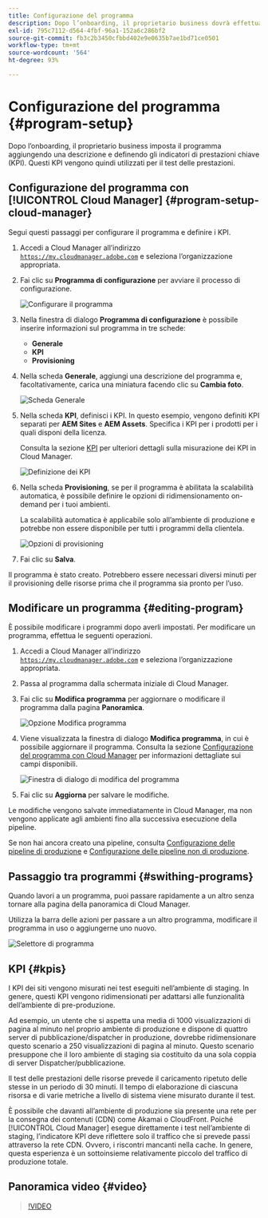 ```yaml
---
title: Configurazione del programma
description: Dopo l’onboarding, il proprietario business dovrà effettuare una configurazione iniziale del programma.
exl-id: 795c7112-d564-4fbf-96a1-152a6c286bf2
source-git-commit: fb3c2b3450cfbbd402e9e0635b7ae1bd71ce0501
workflow-type: tm+mt
source-wordcount: '564'
ht-degree: 93%

---
```



# Configurazione del programma {#program-setup}

Dopo l’onboarding, il proprietario business imposta il programma aggiungendo una descrizione e definendo gli indicatori di prestazioni chiave (KPI). Questi KPI vengono quindi utilizzati per il test delle prestazioni.

## Configurazione del programma con [!UICONTROL Cloud Manager] {#program-setup-cloud-manager}

Segui questi passaggi per configurare il programma e definire i KPI.

1. Accedi a Cloud Manager all’indirizzo [`https://my.cloudmanager.adobe.com`](https://my.cloudmanager.adobe.com) e seleziona l’organizzazione appropriata.

1. Fai clic su **Programma di configurazione** per avviare il processo di configurazione.

   ![Configurare il programma](/help/assets/set-up-program/setup1.png)

1. Nella finestra di dialogo **Programma di configurazione** è possibile inserire informazioni sul programma in tre schede:

   * **Generale**
   * **KPI**
   * **Provisioning**

1. Nella scheda **Generale**, aggiungi una descrizione del programma e, facoltativamente, carica una miniatura facendo clic su **Cambia foto**.

   ![Scheda Generale](/help/assets/Setup_Program-General.png)

1. Nella scheda **KPI**, definisci i KPI. In questo esempio, vengono definiti KPI separati per **AEM Sites** e **AEM Assets**. Specifica i KPI per i prodotti per i quali disponi della licenza.

   Consulta la sezione [KPI](#kpis) per ulteriori dettagli sulla misurazione dei KPI in Cloud Manager.

   ![Definizione dei KPI](/help/assets/Setup_Program-KPIs.png)

1. Nella scheda **Provisioning**, se per il programma è abilitata la scalabilità automatica, è possibile definire le opzioni di ridimensionamento on-demand per i tuoi ambienti.

   La scalabilità automatica è applicabile solo all’ambiente di produzione e potrebbe non essere disponibile per tutti i programmi della clientela.

   ![Opzioni di provisioning](/help/assets/Setup_Program-Provisioning.png)

1. Fai clic su **Salva**.

Il programma è stato creato. Potrebbero essere necessari diversi minuti per il provisioning delle risorse prima che il programma sia pronto per l’uso.

## Modificare un programma {#editing-program}

È possibile modificare i programmi dopo averli impostati. Per modificare un programma, effettua le seguenti operazioni.

1. Accedi a Cloud Manager all’indirizzo [`https://my.cloudmanager.adobe.com`](https://my.cloudmanager.adobe.com) e seleziona l’organizzazione appropriata.

1. Passa al programma dalla schermata iniziale di Cloud Manager.

1. Fai clic su **Modifica programma** per aggiornare o modificare il programma dalla pagina **Panoramica**.

   ![Opzione Modifica programma](/help/assets/set-up-program/edit-program1.png)

1. Viene visualizzata la finestra di dialogo **Modifica programma**, in cui è possibile aggiornare il programma. Consulta la sezione [Configurazione del programma con Cloud Manager](#program-setup-cloud-manager) per informazioni dettagliate sui campi disponibili.

   ![Finestra di dialogo di modifica del programma](/help/assets/set-up-program/edit-program-general.png)

1. Fai clic su **Aggiorna** per salvare le modifiche.

Le modifiche vengono salvate immediatamente in Cloud Manager, ma non vengono applicate agli ambienti fino alla successiva esecuzione della pipeline.

Se non hai ancora creato una pipeline, consulta [Configurazione delle pipeline di produzione](/help/using/production-pipelines.md) e [Configurazione delle pipeline non di produzione](/help/using/non-production-pipelines.md).

## Passaggio tra programmi {#swithing-programs}

Quando lavori a un programma, puoi passare rapidamente a un altro senza tornare alla pagina della panoramica di Cloud Manager.

Utilizza la barra delle azioni per passare a un altro programma, modificare il programma in uso o aggiungerne uno nuovo.

![Selettore di programma](/help/assets/set-up-program/setup2.png)

## KPI {#kpis}

I KPI dei siti vengono misurati nei test eseguiti nell’ambiente di staging. In genere, questi KPI vengono ridimensionati per adattarsi alle funzionalità dell’ambiente di pre-produzione.

Ad esempio, un utente che si aspetta una media di 1000 visualizzazioni di pagina al minuto nel proprio ambiente di produzione e dispone di quattro server di pubblicazione/dispatcher in produzione, dovrebbe ridimensionare questo scenario a 250 visualizzazioni di pagina al minuto. Questo scenario presuppone che il loro ambiente di staging sia costituito da una sola coppia di server Dispatcher/pubblicazione.

Il test delle prestazioni delle risorse prevede il caricamento ripetuto delle stesse in un periodo di 30 minuti. Il tempo di elaborazione di ciascuna risorsa e di varie metriche a livello di sistema viene misurato durante il test.

È possibile che davanti all’ambiente di produzione sia presente una rete per la consegna dei contenuti (CDN) come Akamai o CloudFront. Poiché [!UICONTROL Cloud Manager] esegue direttamente i test nell’ambiente di staging, l’indicatore KPI deve riflettere solo il traffico che si prevede passi attraverso la rete CDN. Ovvero, i riscontri mancanti nella cache. In genere, questa esperienza è un sottoinsieme relativamente piccolo del traffico di produzione totale.

## Panoramica video {#video}

>[!VIDEO](https://video.tv.adobe.com/v/26313/)
